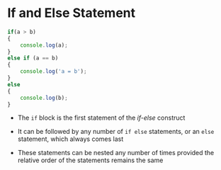# If and Else Statement

```js
if(a > b)
{
    console.log(a);
}
else if (a == b)
{
    console.log('a = b');
}
else
{
    console.log(b);
}
```

- The `if` block is the first statement of the *if-else* construct

- It can be followed by any number of `if else` statements, or an `else` statement,
which always comes last

- These statements can be nested any number of times provided the relative order
of the statements remains the same
